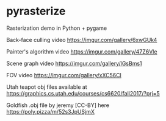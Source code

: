 # pyrasterize

Rasterization demo in Python + pygame

Back-face culling video https://imgur.com/gallery/6xwGUk4

Painter's algorithm video https://imgur.com/gallery/47Z6Vle

Scene graph video https://imgur.com/gallery/lGsBms1

FOV video https://imgur.com/gallery/xXC56Cl

Utah teapot obj files available at https://graphics.cs.utah.edu/courses/cs6620/fall2017/?prj=5

Goldfish .obj file by jeremy [CC-BY] here https://poly.pizza/m/52s3JpUSjmX
